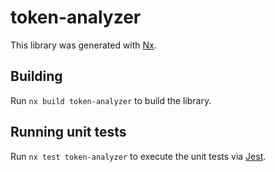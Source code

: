 # token-analyzer

This library was generated with [Nx](https://nx.dev).

## Building

Run `nx build token-analyzer` to build the library.

## Running unit tests

Run `nx test token-analyzer` to execute the unit tests via [Jest](https://jestjs.io).
